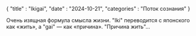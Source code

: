 {
	"title" : "Ikigai",
	"date" : "2024-10-21",
	"categories" : "Поток сознания"
}

Очень изящная формула смысла жизни. "Iki" переводится с японского как «жить», а "gai" — как «причина». "Причина жить"...